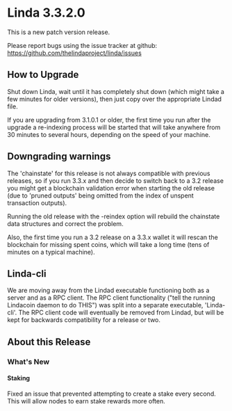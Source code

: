 # Linda 3.3.2.0

This is a new patch version release.

Please report bugs using the issue tracker at github: https://github.com/thelindaproject/linda/issues

## How to Upgrade
Shut down Linda, wait until it has completely shut down (which might take a few minutes for older versions), then just copy over the appropriate Lindad file.

If you are upgrading from 3.1.0.1 or older, the first time you run after the upgrade a re-indexing process will be started that will take anywhere from 30 minutes to several hours, depending on the speed of your machine.

## Downgrading warnings
The 'chainstate' for this release is not always compatible with previous releases, so if you run 3.3.x and then decide to switch back to a 3.2 release you might get a blockchain validation error when starting the old release (due to 'pruned outputs' being omitted from the index of unspent transaction outputs).

Running the old release with the -reindex option will rebuild the chainstate data structures and correct the problem.

Also, the first time you run a 3.2 release on a 3.3.x wallet it will rescan the blockchain for missing spent coins, which will take a long time (tens of minutes on a typical machine).

## Linda-cli
We are moving away from the Lindad executable functioning both as a server and as a RPC client. The RPC client functionality ("tell the running Lindacoin daemon to do THIS") was split into a separate executable, 'Linda-cli'. The RPC client code will eventually be removed from Lindad, but will be kept for backwards compatibility for a release or two.

## About this Release

### What's New

#### Staking
Fixed an issue that prevented attempting to create a stake every second. This will allow nodes to earn stake rewards more often.
